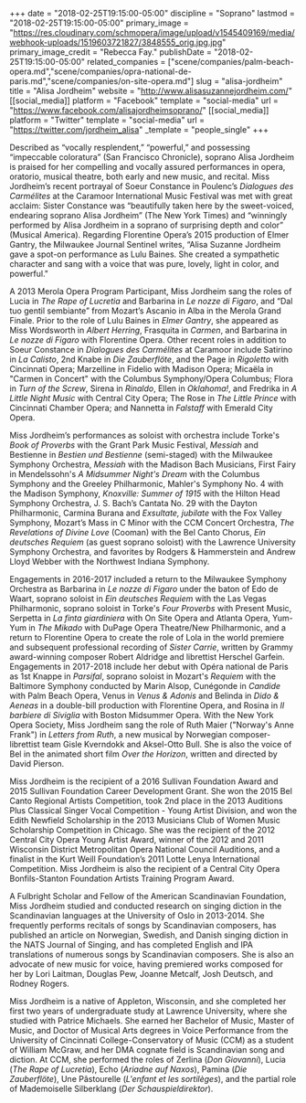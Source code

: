 +++
date = "2018-02-25T19:15:00-05:00"
discipline = "Soprano"
lastmod = "2018-02-25T19:15:00-05:00"
primary_image = "https://res.cloudinary.com/schmopera/image/upload/v1545409169/media/webhook-uploads/1519603721827/3848555_orig.jpg.jpg"
primary_image_credit = "Rebecca Fay."
publishDate = "2018-02-25T19:15:00-05:00"
related_companies = ["scene/companies/palm-beach-opera.md","scene/companies/opra-national-de-paris.md","scene/companies/on-site-opera.md"]
slug = "alisa-jordheim"
title = "Alisa Jordheim"
website = "http://www.alisasuzannejordheim.com/"
[[social_media]]
platform = "Facebook"
template = "social-media"
url = "https://www.facebook.com/alisajordheimsoprano/"
[[social_media]]
platform = "Twitter"
template = "social-media"
url = "https://twitter.com/jordheim_alisa"
_template = "people_single"
+++

Described as “vocally resplendent,” “powerful,” and possessing “impeccable coloratura” (San Francisco Chronicle), soprano Alisa Jordheim is praised for her compelling and vocally assured performances in opera, oratorio, musical theatre, both early and new music, and recital. Miss Jordheim’s recent portrayal of Soeur Constance in Poulenc’s *Dialogues des Carmélites* at the Caramoor International Music Festival was met with great acclaim: Sister Constance was “beautifully taken here by the sweet-voiced, endearing soprano Alisa Jordheim” (The New York Times) and “winningly performed by Alisa Jordheim in a soprano of surprising depth and color” (Musical America). Regarding Florentine Opera’s 2015 production of Elmer Gantry, the Milwaukee Journal Sentinel writes, “Alisa Suzanne Jordheim gave a spot-on performance as Lulu Baines. She created a
sympathetic character and sang with a voice that was pure, lovely, light in color, and powerful."

A 2013 Merola Opera Program Participant, Miss Jordheim sang the roles of Lucia in *The Rape of Lucretia* and Barbarina in *Le nozze di Figaro*, and “Dal tuo gentil sembiante” from Mozart’s Ascanio in Alba in the Merola Grand Finale. Prior to the role of Lulu Baines in *Elmer Gantry*, she appeared as Miss Wordsworth in *Albert Herring*, Frasquita in *Carmen*, and Barbarina in *Le nozze di Figaro* with Florentine Opera. Other recent roles in addition to Soeur Constance in *Dialogues des Carmélites* at Caramoor include Satirino in *La Calisto*, 2nd Knabe in *Die Zauberflöte*, and the Page in *Rigoletto* with Cincinnati Opera;
Marzelline in Fidelio with Madison Opera; Micaëla in "Carmen in Concert" with the Columbus Symphony/Opera Columbus; Flora in *Turn of the Screw*, Sirena in *Rinaldo*, Ellen in *Oklahoma!*, and Fredrika in *A Little Night Music* with Central City Opera; The Rose in *The Little Prince* with Cincinnati Chamber Opera; and Nannetta in *Falstaff* with Emerald City Opera.

Miss Jordheim’s performances as soloist with orchestra include Torke's *Book of Proverbs* with the Grant Park Music Festival, *Messiah* and Bestienne in *Bestien und Bestienne* (semi-staged) with the Milwaukee Symphony Orchestra, *Messiah* with the Madison Bach Musicians, First Fairy in Mendelssohn's *A Midsummer Night's Dream* with the Columbus Symphony and the Greeley Philharmonic, Mahler's Symphony No. 4 with the Madison Symphony, *Knoxville: Summer of 1915* with the Hilton Head Symphony Orchestra, J. S. Bach’s Cantata No. 29 with the Dayton Philharmonic, Carmina Burana and *Exsultate, jubilate* with the Fox Valley Symphony, Mozart’s Mass in C Minor with the CCM Concert Orchestra, *The Revelations of Divine Love* (Cooman) with the Bel Canto Chorus, *Ein deutsches Requiem* (as guest soprano soloist) with the Lawrence University Symphony Orchestra, and favorites by Rodgers & Hammerstein and Andrew Lloyd Webber with the Northwest Indiana Symphony.

Engagements in 2016-2017 included a return to the Milwaukee Symphony Orchestra as Barbarina in *Le nozze di Figaro* under the baton of Edo de Waart, soprano soloist in *Ein deutsches Requiem* with the Las Vegas Philharmonic, soprano soloist in Torke's *Four Proverbs* with Present Music, Serpetta in *La finta giardiniera* with On Site Opera and Atlanta Opera, Yum-Yum in *The Mikado* with DuPage Opera Theatre/New Philharmonic, and a return to Florentine Opera to create the role of Lola in the world premiere and subsequent professional recording of *Sister Carrie*, written by Grammy award-winning composer Robert Aldridge and librettist Herschel Garfein. Engagements in 2017-2018 include her debut with Opéra national de Paris as 1st Knappe in *Parsifal*, soprano soloist in Mozart's *Requiem* with the Baltimore Symphony conducted by Marin Alsop, Cunégonde in *Candide* with Palm Beach Opera, Venus in *Venus & Adonis* and Belinda in *Dido & Aeneas* in a double-bill production with Florentine Opera, and Rosina in *Il barbiere di Siviglia* with Boston Midsummer Opera. With the New York Opera Society, Miss Jordheim sang the role of Ruth Maier ("Norway's Anne Frank") in *Letters from Ruth*, a new musical by Norwegian composer-librettist team Gisle Kverndokk and Aksel-Otto Bull. She is also the voice of Bel in the animated short film *Over the Horizon*, written and directed by David Pierson. 

Miss Jordheim is the recipient of a 2016 Sullivan Foundation Award and 2015 Sullivan Foundation Career Development Grant. She won the 2015 Bel Canto Regional Artists Competition, took 2nd place in the 2013 Auditions Plus Classical Singer Vocal Competition - Young Artist Division, and won the Edith Newfield Scholarship in the 2013 Musicians Club of Women
Music Scholarship Competition in Chicago. She was the recipient of the 2012 Central City Opera Young Artist Award, winner of the 2012 and 2011 Wisconsin District Metropolitan Opera National Council Auditions, and a finalist in the Kurt Weill Foundation’s 2011 Lotte Lenya International Competition. Miss Jordheim is also the recipient of a Central City Opera Bonfils-Stanton Foundation Artists Training Program Award. 

A Fulbright Scholar and Fellow of the American Scandinavian Foundation, Miss Jordheim studied and conducted research on singing diction in the Scandinavian languages at the University of Oslo in 2013-2014. She frequently performs recitals of songs by Scandinavian composers, has published an article on Norwegian, Swedish, and Danish singing diction in the NATS Journal of Singing, and has completed English and IPA translations of numerous songs by Scandinavian composers. She is also an advocate of new music for voice, having premiered works composed for her by Lori Laitman, Douglas Pew, Joanne Metcalf, Josh Deutsch, and Rodney Rogers.

Miss Jordheim is a native of Appleton, Wisconsin, and she completed her first two years of undergraduate study at Lawrence University, where she studied with Patrice Michaels. She earned her Bachelor of Music, Master of Music, and Doctor of Musical Arts degrees in Voice Performance from the University of Cincinnati College-Conservatory of Music (CCM) as a student of William McGraw, and her DMA cognate field is Scandinavian song and diction. At CCM, she performed the roles of Zerlina (*Don Giovanni*), Lucia (*The Rape of Lucretia*), Echo (*Ariadne auf Naxos*), Pamina (*Die Zauberflöte*), Une Pâstourelle (*L'enfant et les sortilèges*), and the partial role of Mademoiselle Silberklang (*Der Schauspieldirektor*).
